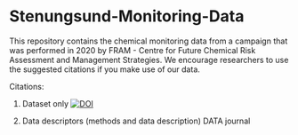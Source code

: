 # Stenungsund-Monitoring-Data
This repository contains the chemical monitoring data from a campaign that was performed in 2020 by FRAM - Centre for Future Chemical Risk Assessment and Management Strategies. We encourage researchers to use the suggested citations if you make use of our data.

Citations:

1) Dataset only [![DOI](https://zenodo.org/badge/616514468.svg)](https://zenodo.org/badge/latestdoi/616514468)

3) Data descriptors (methods and data description)
DATA journal
